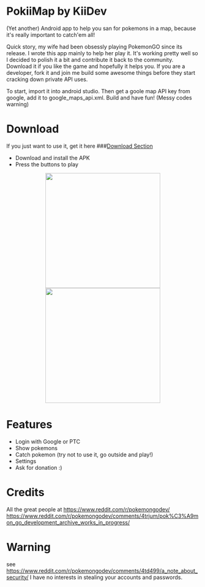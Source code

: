 # PokiiMap by KiiDev
(Yet another) Android app to help you san for pokemons in a map, because it's really important to catch'em all! 

Quick story, my wife had been obsessly playing PokemonGO since its release. I wrote this app mainly to help her play it. It's working pretty well so I decided to polish it a bit and contribute it back to the community. Download it if you like the game and hopefully it helps you. If you are a developer, fork it and join me build some awesome things before they start cracking down private API uses. 

To start, import it into android studio. Then get a goole map API key from google, add it to google_maps_api.xml. Build and have fun! (Messy codes warning)

# Download
If you just want to use it, get it here 
###[Download Section](https://github.com/kiideveloper/pokiimap/releases)

- Download and install the APK
- Press the buttons to play

<p align="center">
  <img src="https://github.com/kiideveloper/pokiimap/blob/master/screen2.png" width="300"/>
  <img src="https://github.com/kiideveloper/pokiimap/blob/master/screen1.png" width="300"/>
</p>

# Features
- Login with Google or PTC
- Show pokemons
- Catch pokemon (try not to use it, go outside and play!)
- Settings
- Ask for donation :)

# Credits
All the great people at https://www.reddit.com/r/pokemongodev/
https://www.reddit.com/r/pokemongodev/comments/4trjum/pok%C3%A9mon_go_development_archive_works_in_progress/

# Warning
see https://www.reddit.com/r/pokemongodev/comments/4td499/a_note_about_security/
I have no interests in stealing your accounts and passwords. 
